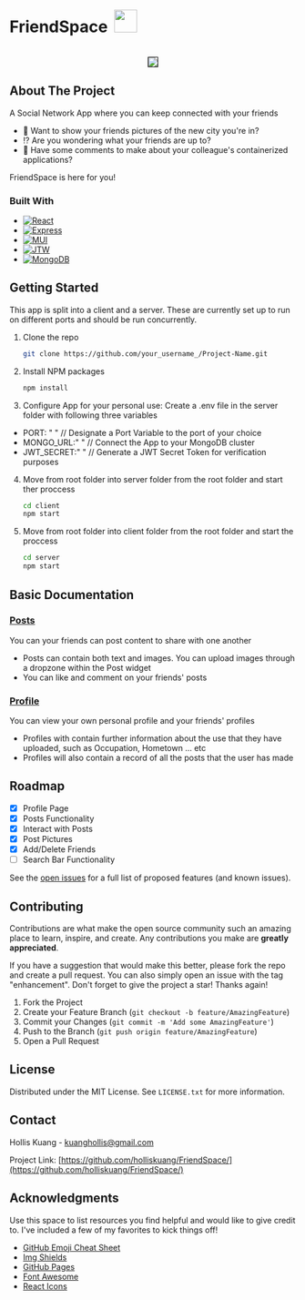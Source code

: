 # FriendSpace <img src='https://res.cloudinary.com/dd97ovnmi/image/upload/v1677131194/friends_irkpgb.png' width=40px height=40px style="margin-left:5px"> 

<!-- PROJECT LOGO -->

<br />

<div align="center">
    <img style='border:1px solid black' src="https://res.cloudinary.com/dd97ovnmi/image/upload/v1677113683/chrome_zKY7exhAMr_mdzad1.jpg" >
 
</div>




<!-- ABOUT THE PROJECT -->
## About The Project

<p>A Social Network App where you can keep connected with your friends 
<ul>
<li> 🌉 Want to show your friends pictures of the new city you're in?</li>
<li> ⁉️ Are you wondering what your friends are up to?</li>
<li> 🐳 Have some comments to make about your colleague's containerized applications? </li>
</ul>
</p>
<p>FriendSpace is here for you!</p>



### Built With

* [![React][React.js]][React-url]
* [![Express][Express.js]][Express-url]
* [![MUI][MUI]][MUI-url]
* [![JTW][JWT]][JWT-url]
* [![MongoDB][MongoDB]][MongoDB-url]



<!-- GETTING STARTED -->
## Getting Started

This app is split into a client and a server. These are currently set up to run on different ports and should be run concurrently.

1. Clone the repo
   ```sh
   git clone https://github.com/your_username_/Project-Name.git
   ```
2. Install NPM packages
   ```sh
   npm install
   ```
3. Configure App for your personal use:  Create a .env file in the server folder with following three variables

<p>
<ul>
<li>PORT: " " // Designate a Port Variable to the port of your choice</li>
<li>MONGO_URL:" "  // Connect the App to your MongoDB cluster </li>
<li>JWT_SECRET:" " // Generate a JWT Secret Token for verification purposes </li>
</ul>
   </p>
   
4. Move from root folder into server folder from the root folder and start ther proccess
   ```sh
   cd client
   npm start
   ```
5. Move from root folder into client folder from the root folder and start the proccess
   ```sh
   cd server
   npm start
   ```


<!-- USAGE EXAMPLES -->
## Basic Documentation



<h3><ins>Posts</ins></h3>
<p>You can your friends can post content to share with one another</p>
<ul>
<li>Posts can contain both text and images. You can upload images through a dropzone within the Post widget</li>
<li>You can like and comment on your friends' posts</li>
</ul>


<h3><ins>Profile</ins></h3>

<p>You can view your own personal profile and your friends' profiles</p>
<ul>
<li>Profiles with contain further information about the use that they have uploaded, such as Occupation, Hometown ... etc </li>
<li>Profiles will also contain a record of all the posts that the user has made </li>
</ul>



<!-- ROADMAP -->
## Roadmap

- [x] Profile Page
- [x] Posts Functionality
- [x] Interact with Posts 
- [x] Post Pictures
- [x] Add/Delete Friends
- [ ] Search Bar Functionality

See the [open issues](https://github.com/holliskuang/FriendSpace/issues) for a full list of proposed features (and known issues).



<!-- CONTRIBUTING -->
## Contributing

Contributions are what make the open source community such an amazing place to learn, inspire, and create. Any contributions you make are **greatly appreciated**.

If you have a suggestion that would make this better, please fork the repo and create a pull request. You can also simply open an issue with the tag "enhancement".
Don't forget to give the project a star! Thanks again!

1. Fork the Project
2. Create your Feature Branch (`git checkout -b feature/AmazingFeature`)
3. Commit your Changes (`git commit -m 'Add some AmazingFeature'`)
4. Push to the Branch (`git push origin feature/AmazingFeature`)
5. Open a Pull Request



<!-- LICENSE -->
## License

Distributed under the MIT License. See `LICENSE.txt` for more information.



<!-- CONTACT -->
## Contact

Hollis Kuang - kuanghollis@gmail.com

Project Link: [https://github.com/holliskuang/FriendSpace/](https://github.com/holliskuang/FriendSpace/)



<!-- ACKNOWLEDGMENTS -->
## Acknowledgments

Use this space to list resources you find helpful and would like to give credit to. I've included a few of my favorites to kick things off!

* [GitHub Emoji Cheat Sheet](https://www.webpagefx.com/tools/emoji-cheat-sheet)
* [Img Shields](https://shields.io)
* [GitHub Pages](https://pages.github.com)
* [Font Awesome](https://fontawesome.com)
* [React Icons](https://react-icons.github.io/react-icons/search)



<!-- MARKDOWN LINKS & IMAGES -->
<!-- https://www.markdownguide.org/basic-syntax/#reference-style-links -->

[license-shield]: https://img.shields.io/github/license/othneildrew/Best-README-Template.svg?style=for-the-badge
[license-url]: https://github.com/othneildrew/Best-README-Template/blob/master/LICENSE.txt
[linkedin-shield]: https://img.shields.io/badge/-LinkedIn-black.svg?style=for-the-badge&logo=linkedin&colorB=555
[linkedin-url]: https://linkedin.com/in/othneildrew

[Next.js]: https://img.shields.io/badge/next.js-000000?style=for-the-badge&logo=nextdotjs&logoColor=white
[Next-url]: https://nextjs.org/
[React.js]: https://img.shields.io/badge/React-20232A?style=for-the-badge&logo=react&logoColor=61DAFB
[React-url]: https://reactjs.org/
[Express.js]: https://img.shields.io/badge/Express.js-404D59?style=for-the-badge
[Express-url]: https://expressjs.com/
[MUI]: https://img.shields.io/badge/Material--UI-0081CB?style=for-the-badge&logo=material-ui&logoColor=white
[MUI-url]: https://mui.com/
[TypeScript.js]: https://img.shields.io/badge/TypeScript-007ACC?style=for-the-badge&logo=typescript&logoColor=white
[TypeScript-url]: https://www.typescriptlang.org/
[MongoDB]: https://img.shields.io/badge/MongoDB-4EA94B?style=for-the-badge&logo=mongodb&logoColor=white
[MongoDB-url]: https://www.mongodb.com/
[JWT]: https://img.shields.io/badge/json%20web%20tokens-323330?style=for-the-badge&logo=json-web-tokens&logoColor=pink
[JWT-url]: https://jwt.io/
